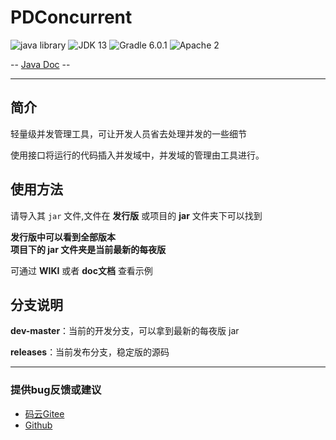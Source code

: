 # PDConcurrent

![java library](https://img.shields.io/badge/type-Libary-gr.svg "type")
![JDK 13](https://img.shields.io/badge/JDK-13-green.svg "SDK")
![Gradle 6.0.1](https://img.shields.io/badge/Gradle-6.0.1-04303b.svg "tool")
![Apache 2](https://img.shields.io/badge/license-Apache%202-blue.svg "License")

-- [Java Doc](https://apidoc.gitee.com/PatternDirClean/PDConcurrent) --

-------------------------------------------------------------------------------

## 简介

轻量级并发管理工具，可让开发人员省去处理并发的一些细节

使用接口将运行的代码插入并发域中，并发域的管理由工具进行。

## 使用方法
请导入其 `jar` 文件,文件在 **发行版** 或项目的 **jar** 文件夹下可以找到

**发行版中可以看到全部版本<br/>项目下的 jar 文件夹是当前最新的每夜版**

可通过 **WIKI** 或者 **doc文档** 查看示例

## 分支说明
**dev-master**：当前的开发分支，可以拿到最新的每夜版 jar

**releases**：当前发布分支，稳定版的源码

-------------------------------------------------------------------------------

### 提供bug反馈或建议

- [码云Gitee](https://gitee.com/PatternDirClean/PDConcurrent/issues)
- [Github](https://github.com/PatternDirClean/PDConcurrent/issues)